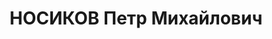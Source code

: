 ---
title: НОСИКОВ Петр Михайлович
description: "1901 р., с. Бутирки Липецького повіту Тамбовської губ., росіянин, з\
  \ селян, чл. ВКП(б), освіта вища, головний інженер тресту по реконструкції шляху\
  \ Сталінської залізниці. \n  31.10.1937 р.звинувачений у належності до к/рев. організації,\
  \ розстріляний 01.11.1937 р. \n  Реабілітований 26.10.1957 р."
---